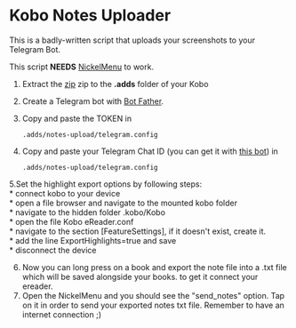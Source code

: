 # Kobo Notes Uploader

This is a badly-written script that uploads your screenshots to your Telegram Bot.

This script **NEEDS**  [NickelMenu](https://github.com/pgaskin/NickelMenu) to work.

1. Extract the [zip](https://github.com/luke-gto/kobo-screenshot-uploader/releases/) zip to the **.adds** folder of your Kobo

2. Create a Telegram bot with [Bot Father](https://t.me/BotFather).

3. Copy and paste  the TOKEN in 

   ```.adds/notes-upload/telegram.config```
	
4. Copy and paste your Telegram Chat ID (you can get it with [this bot](https://t.me/getmyid_bot)) in

   ```.adds/notes-upload/telegram.config```
	
5.Set the highlight export options by following steps:  
    * connect kobo to your device  
    * open a file browser and navigate to the mounted kobo folder  
    * navigate to the hidden folder .kobo/Kobo  
    * open the file Kobo eReader.conf  
    * navigate to the section [FeatureSettings], if it doesn't exist, create it.  
    * add the line ExportHighlights=true and save  
    * disconnect the device  

6. Now you can long press on a book and export the note file into a .txt file which will be saved alongside your books. to get it connect your ereader.
7. Open the NickelMenu and you should see the "send_notes" option. Tap on it in order to send your exported notes txt file. Remember to have an internet connection ;) 

